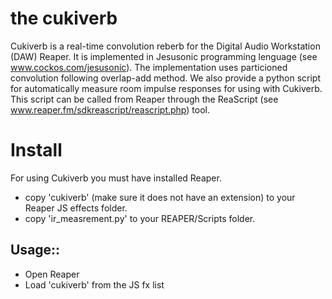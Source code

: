 the cukiverb
===========
Cukiverb is a real-time convolution reberb for the Digital Audio Workstation (DAW) Reaper.
It is implemented in Jesusonic programming lenguage (see www.cockos.com/jesusonic). The 
implementation uses particioned convolution following overlap-add method. We also provide 
a python script for automatically measure room impulse responses for using with Cukiverb. This script can be called from Reaper through the ReaScript (see www.reaper.fm/sdkreascript/reascript.php) tool. 

Install
=========

For using Cukiverb you must have installed Reaper. 

* copy 'cukiverb' (make sure it does not have an extension) to your Reaper JS effects folder.
* copy 'ir_measrement.py' to your REAPER/Scripts folder.

Usage::
-------------
* Open Reaper
* Load 'cukiverb' from the JS fx list

